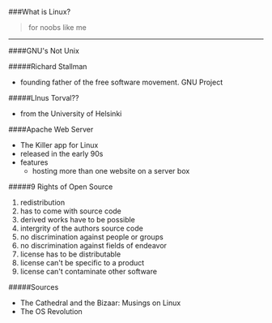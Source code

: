 ###What is Linux?
> for noobs like me
__________________________

####GNU's Not Unix

#####Richard Stallman 
- founding father of the free software movement.  GNU Project

#####LInus Torval??
- from the University of Helsinki

####Apache Web Server
- The Killer app for Linux
- released in the early 90s
- features
  - hosting more than one website on a server box

#####9 Rights of Open Source
1. redistribution
2. has to come with source code
3. derived works have to be possible
4. intergrity of the authors source code
5. no discrimination against people or groups
6. no discrimination against fields of endeavor
7. license has to be distributable
8. license can't be specific to a product
9. license can't contaminate other software


#####Sources
- The Cathedral and the Bizaar:  Musings on Linux
- The OS Revolution




